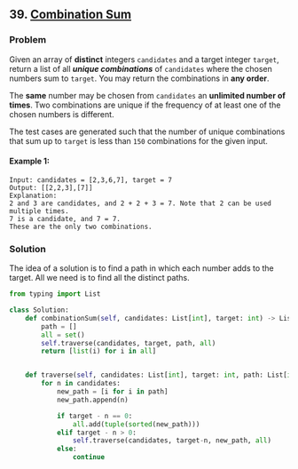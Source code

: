## 39. [Combination Sum](https://leetcode.com/problems/combination-sum/)

### Problem

Given an array of **distinct** integers `candidates` and a target integer `target`, return a list of all ***unique combinations*** of `candidates` where the chosen numbers sum to `target`. You may return the combinations in **any order**.

The **same** number may be chosen from `candidates` an **unlimited number of times**. Two combinations are unique if the 
frequency
 of at least one of the chosen numbers is different.

The test cases are generated such that the number of unique combinations that sum up to `target` is less than `150` combinations for the given input.

#### Example 1:

    Input: candidates = [2,3,6,7], target = 7
    Output: [[2,2,3],[7]]
    Explanation:
    2 and 3 are candidates, and 2 + 2 + 3 = 7. Note that 2 can be used multiple times.
    7 is a candidate, and 7 = 7.
    These are the only two combinations.

### Solution

The idea of a solution is to find a path in which each number adds to the target. All we need is to find all the distinct paths.

```python
from typing import List

class Solution:
    def combinationSum(self, candidates: List[int], target: int) -> List[List[int]]:
        path = []
        all = set()
        self.traverse(candidates, target, path, all)
        return [list(i) for i in all]


    def traverse(self, candidates: List[int], target: int, path: List[int], all: set) -> List[List[int]]:
        for n in candidates:
            new_path = [i for i in path]
            new_path.append(n)

            if target - n == 0:
                all.add(tuple(sorted(new_path)))
            elif target - n > 0:
                self.traverse(candidates, target-n, new_path, all)
            else:
                continue
```